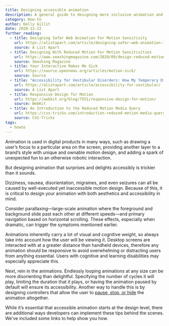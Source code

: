 ```yaml
---
title: Designing accessible animation
description: A general guide to designing more inclusive animation and what to avoid along the away.
category: How-to
author: Kelly Gillit
date: 2020-12-22
further_reading:
  - title: Designing Safer Web Animation For Motion Sensitivity
    url: https://alistapart.com/article/designing-safer-web-animation-for-motion-sensitivity/
    source: A List Apart
  - title: Designing With Reduced Motion For Motion Sensitivities
    url: https://www.smashingmagazine.com/2020/09/design-reduced-motion-sensitivities/
    source: Smashing Magazine
  - title: Your Interactive Makes Me Sick
    url: https://source.opennews.org/articles/motion-sick/
    source: Source
  - title: "Accessibility for Vestibular Disorders: How My Temporary Disability Changed My Perspective"
    url: https://alistapart.com/article/accessibility-for-vestibular/
    source: A List Apart
  - title: Responsive Design for Motion
    url: https://webkit.org/blog/7551/responsive-design-for-motion/
    source: WebKit
  - title: An Introduction to the Reduced Motion Media Query
    url: https://css-tricks.com/introduction-reduced-motion-media-query/
    source: CSS-Tricks
tags:
  - howto
---
```


Animation is used in digital products in many ways, such as drawing a user’s focus to a particular area on the screen, providing another layer to a brand’s style with unique and ownable motion design, and adding a spark of unexpected fun to an otherwise robotic interaction.

But designing animation that surprises and delights accessibly is trickier than it sounds.

Dizziness, nausea, disorientation, migraines, and even seizures can all be caused by well-executed yet inaccessible motion design. Because of this, it is critical to design your animation with both aesthetics and accessibility in mind.

Consider parallaxing—large-scale animation where the foreground and background slide past each other at different speeds—and primary navigation based on horizontal scrolling. These effects, especially when dramatic, can trigger the symptoms mentioned earlier.

Animations inherently carry a lot of visual and cognitive weight, so always take into account how the user will be viewing it. Desktop screens are interacted with at a greater distance than handheld devices, therefore any animation should be responsive to avoid overwhelming or distracting users from anything essential. Users with cognitive and learning disabilities may especially appreciate this.

Next, rein in the animations. Endlessly looping animations at any size can be more disorienting than delightful. Specifying the number of cycles it will play, limiting the duration that it plays, or having the animation paused by default will ensure its accessibility. Another way to handle this is by designing controllers that allow the user to [pause, stop, or hide](https://www.w3.org/WAI/WCAG21/Understanding/pause-stop-hide.html) the animation altogether.

While it’s essential that accessible animation starts at the design level, there are additional ways developers can implement these tips behind the scenes. We’ve included some links to help show you how.
